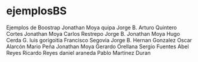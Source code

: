 # ejemplosBS
Ejemplos de Boostrap
Jonathan Moya
quipa
Jorge B.
Arturo Quintero Cortes
Jonathan Moya
Carlos Restrepo
Jorge B.
Jonathan Moya
Hugo Cerda G.
luis gorigoitia
Francisco Segovia
Jorge B.
Hernan Gonzalez
Oscar Alarcón
Mario Peña
Jonathan Moya
Gerardo Orellana
Sergio Fuentes
Abel Reyes
Ricardo Reyes
daniel araneda
Pablo Martinez Duran